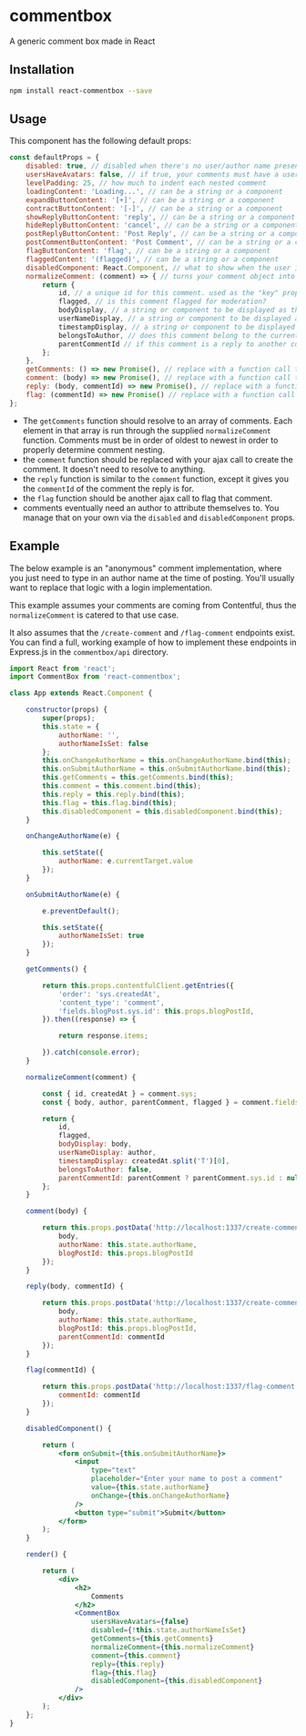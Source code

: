 # commentbox
A generic comment box made in React

## Installation
```bash
npm install react-commentbox --save
```

## Usage
This component has the following default props:
```js
const defaultProps = {
    disabled: true, // disabled when there's no user/author name present
    usersHaveAvatars: false, // if true, your comments must have a userAvatarUrl field 
    levelPadding: 25, // how much to indent each nested comment
    loadingContent: 'Loading...', // can be a string or a component
    expandButtonContent: '[+]', // can be a string or a component
    contractButtonContent: '[-]', // can be a string or a component
    showReplyButtonContent: 'reply', // can be a string or a component
    hideReplyButtonContent: 'cancel', // can be a string or a component
    postReplyButtonContent: 'Post Reply', // can be a string or a component
    postCommentButtonContent: 'Post Comment', // can be a string or a component
    flagButtonContent: 'flag', // can be a string or a component
    flaggedContent: '(flagged)', // can be a string or a component
    disabledComponent: React.Component, // what to show when the user isn't logged in or there's no author info to use
    normalizeComment: (comment) => { // turns your comment object into an object the component expects
        return {
            id, // a unique id for this comment. used as the "key" prop
            flagged, // is this comment flagged for moderation?
            bodyDisplay, // a string or component to be displayed as the comment body
            userNameDisplay, // a string or component to be displayed as the user name
            timestampDisplay, // a string or component to be displayed as the timestamp
            belongsToAuthor, // does this comment belong to the currently logged in author?
            parentCommentId // if this comment is a reply to another comment, set it's id here           
        };
    },
    getComments: () => new Promise(), // replace with a function call that fetches comments in oldest to newest order
    comment: (body) => new Promise(), // replace with a function call that creates a comment
    reply: (body, commentId) => new Promise(), // replace with a function call that creates a reply to a comment
    flag: (commentId) => new Promise() // replace with a function call to flag a comment
};
```

- The `getComments` function should resolve to an array of comments. Each element in that array is run through the supplied
`normalizeComment` function. Comments must be in order of oldest to newest in order to properly determine comment nesting.
- the `comment` function should be replaced with your ajax call to create the comment. It doesn't need to resolve to anything.
- the `reply` function is similar to the `comment` function, except it gives you the `commentId` of the comment the reply is for.
- the `flag` function should be another ajax call to flag that comment.
- comments eventually need an author to attribute themselves to. You manage that on your own via the `disabled` and `disabledComponent` props.

## Example
The below example is an "anonymous" comment implementation, where you just need to type in an author name at the time of posting.
You'll usually want to replace that logic with a login implementation.

This example assumes your comments are coming from Contentful, thus the `normalizeComment` is catered to that use case.

It also assumes that the `/create-comment` and `/flag-comment` endpoints exist. You can find a full, working example
of how to implement these endpoints in Express.js in the `commentbox/api` directory.

```jsx harmony
import React from 'react';
import CommentBox from 'react-commentbox';

class App extends React.Component {

    constructor(props) {
        super(props);
        this.state = {
            authorName: '',
            authorNameIsSet: false
        };
        this.onChangeAuthorName = this.onChangeAuthorName.bind(this);
        this.onSubmitAuthorName = this.onSubmitAuthorName.bind(this);
        this.getComments = this.getComments.bind(this);
        this.comment = this.comment.bind(this);
        this.reply = this.reply.bind(this);
        this.flag = this.flag.bind(this);
        this.disabledComponent = this.disabledComponent.bind(this);
    }

    onChangeAuthorName(e) {

        this.setState({
            authorName: e.currentTarget.value
        });
    }

    onSubmitAuthorName(e) {

        e.preventDefault();

        this.setState({
            authorNameIsSet: true
        });
    }

    getComments() {

        return this.props.contentfulClient.getEntries({
            'order': 'sys.createdAt',
            'content_type': 'comment',
            'fields.blogPost.sys.id': this.props.blogPostId,
        }).then((response) => {

            return response.items;

        }).catch(console.error);
    }

    normalizeComment(comment) {

        const { id, createdAt } = comment.sys;
        const { body, author, parentComment, flagged } = comment.fields;

        return {
            id,
            flagged,
            bodyDisplay: body,
            userNameDisplay: author,
            timestampDisplay: createdAt.split('T')[0],
            belongsToAuthor: false,
            parentCommentId: parentComment ? parentComment.sys.id : null
        };
    }

    comment(body) {

        return this.props.postData('http://localhost:1337/create-comment', {
            body,
            authorName: this.state.authorName,
            blogPostId: this.props.blogPostId
        });
    }

    reply(body, commentId) {

        return this.props.postData('http://localhost:1337/create-comment', {
            body,
            authorName: this.state.authorName,
            blogPostId: this.props.blogPostId,
            parentCommentId: commentId
        });
    }

    flag(commentId) {

        return this.props.postData('http://localhost:1337/flag-comment', {
            commentId: commentId
        });
    }

    disabledComponent() {

        return (
            <form onSubmit={this.onSubmitAuthorName}>
                <input
                    type="text"
                    placeholder="Enter your name to post a comment"
                    value={this.state.authorName}
                    onChange={this.onChangeAuthorName}
                />
                <button type="submit">Submit</button>
            </form>
        );
    }

    render() {

        return (
            <div>
                <h2>
                    Comments
                </h2>
                <CommentBox
                    usersHaveAvatars={false}
                    disabled={!this.state.authorNameIsSet}
                    getComments={this.getComments}
                    normalizeComment={this.normalizeComment}
                    comment={this.comment}
                    reply={this.reply}
                    flag={this.flag}
                    disabledComponent={this.disabledComponent}
                />
            </div>
        );
    };
}
```
